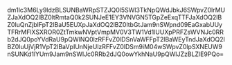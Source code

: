 dm1lc3M6Ly9ldzBLSUNBaWRpSTZJQ0l5SWl3TkNpQWdJbkJ6SWpvZ0lrMUZJaXdOQ2lBZ0ltRmtaQ0k2SUNJeE1EY3VNVGN5TGpZeExqTTFJaXdOQ2lBZ0luQnZjblFpT2lBaU5EUXpJaXdOQ2lBZ0ltbGtJam9nSWpnd09EaGxabUUyTFRrMFlXSXROR0ZtTmkwNVptVmpMV0V3TW1Vd1lUUXpPRFZsWVNJc0RRb2dJQ0poYVdRaU9pQWlNQ0lzRFFvZ0lDSnVaWFFpT2lBaWEyTndJaXdOQ2lBZ0luUjVjR1VpT2lBaVpIUnNjeUlzRFFvZ0lDSm9iM04wSWpvZ0lpSXNEUW9nSUNKd1lYUm9Jam9nSWlJc0RRb2dJQ0owYkhNaU9pQWlJZzBLZlE9PQo=

